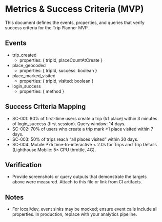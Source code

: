 # Metrics & Success Criteria (MVP)

This document defines the events, properties, and queries that verify success criteria for the Trip Planner MVP.

## Events

- trip_created
  - properties: { tripId, placeCountAtCreate }
- place_geocoded
  - properties: { tripId, success: boolean }
- place_marked_visited
  - properties: { tripId, visited: boolean }
- login_success
  - properties: { method }

## Success Criteria Mapping

- SC-001: 80% of first-time users create a trip (≥1 place) within 3 minutes of login_success (first session). Query window: 14 days.
- SC-002: 70% of users who create a trip mark ≥1 place visited within 7 days.
- SC-003: 50% of trips reach “all places visited” within 30 days.
- SC-004: Mobile P75 time-to-interactive < 2.0s for Trips and Trip Details (Lighthouse Mobile: 5× CPU throttle, 4G).

## Verification

- Provide screenshots or query outputs that demonstrate the targets above were measured. Attach to this file or link from CI artifacts.

## Notes

- For local/dev, event sinks may be mocked; ensure event calls include all properties. In production, replace with your analytics pipeline.
